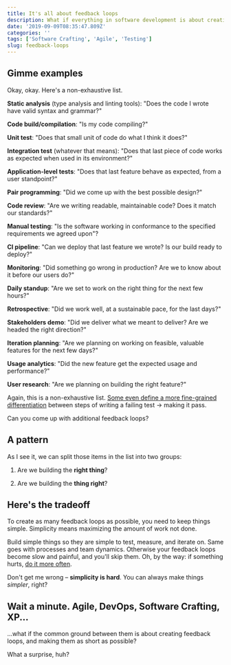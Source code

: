 ```yaml
---
title: It's all about feedback loops
description: What if everything in software development is about creating feedback loops?
date: '2019-09-09T08:35:47.809Z'
categories: ''
tags: ['Software Crafting', 'Agile', 'Testing']
slug: feedback-loops
---
```


## Gimme examples

Okay, okay. Here's a non-exhaustive list.

**Static analysis** (type analysis and linting tools): "Does the code I wrote have valid syntax and grammar?"

**Code build/compilation**: "Is my code compiling?"

**Unit test**: "Does that small unit of code do what I think it does?"

**Integration test** (whatever that means): "Does that last piece of code works as expected when used in its environment?"

**Application-level tests**: "Does that last feature behave as expected, from a user standpoint?"

**Pair programming**: "Did we come up with the best possible design?"

**Code review**: "Are we writing readable, maintainable code? Does it match our standards?"

**Manual testing**: "Is the software working in conformance to the specified requirements we agreed upon"?

**CI pipeline**: "Can we deploy that last feature we wrote? Is our build ready to deploy?"

**Monitoring**: "Did something go wrong in production? Are we to know about it before our users do?"

**Daily standup**: "Are we set to work on the right thing for the next few hours?"

**Retrospective**: "Did we work well, at a sustainable pace, for the last days?"

**Stakeholders demo**: "Did we deliver what we meant to deliver? Are we headed the right direction?"

**Iteration planning**: "Are we planning on working on feasible, valuable features for the next few days?"

**Usage analytics**: "Did the new feature get the expected usage and performance?"

**User research**: "Are we planning on building the right feature?"

Again, this is a non-exhaustive list. [Some even define a more fine-grained differentiation](https://blog.cleancoder.com/uncle-bob/2014/12/17/TheCyclesOfTDD.html) between steps of writing a failing test &rarr; making it pass.

Can you come up with additional feedback loops?

## A pattern

As I see it, we can split those items in the list into two groups:

1. Are we building the **right thing**?

2. Are we building the **thing right**?

## Here's the tradeoff

To create as many feedback loops as possible, you need to keep things simple. Simplicity means maximizing the amount of work not done.

Build simple things so they are simple to test, measure, and iterate on. Same goes with processes and team dynamics. Otherwise your feedback loops become slow and painful, and you'll skip them. Oh, by the way: if something hurts, [do it more often](https://martinfowler.com/bliki/FrequencyReducesDifficulty.html).

Don't get me wrong – **simplicity is hard**. You can always make things _simpler_, right?

## Wait a minute. Agile, DevOps, Software Crafting, XP...

...what if the common ground between them is about creating feedback loops, and making them as short as possible?

What a surprise, huh?
